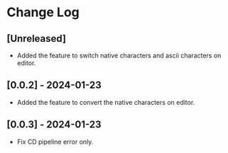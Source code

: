 # Change Log

## [Unreleased]

- Added the feature to switch native characters and ascii characters on editor.

## [0.0.2] - 2024-01-23

- Added the feature to convert the native characters on editor.

## [0.0.3] - 2024-01-23

- Fix CD pipeline error only.
